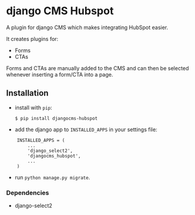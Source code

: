 # django CMS Hubspot


A plugin for django CMS which makes integrating HubSpot easier.

It creates plugins for:

- Forms
- CTAs

Forms and CTAs are manually added to the CMS and can then be selected whenever inserting a form/CTA into a page.


## Installation


- install with `pip`:

    `$ pip install djangocms-hubspot`


- add the django app to `INSTALLED_APPS` in your settings file:
```
    INSTALLED_APPS = (
        ...
        'django_select2',
        'djangocms_hubspot',
        ...
    )
```

- run `python manage.py migrate`.


### Dependencies
- django-select2
